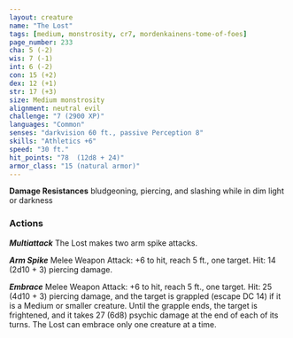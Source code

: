 ```yaml
---
layout: creature
name: "The Lost"
tags: [medium, monstrosity, cr7, mordenkainens-tome-of-foes]
page_number: 233
cha: 5 (-2)
wis: 7 (-1)
int: 6 (-2)
con: 15 (+2)
dex: 12 (+1)
str: 17 (+3)
size: Medium monstrosity
alignment: neutral evil
challenge: "7 (2900 XP)"
languages: "Common"
senses: "darkvision 60 ft., passive Perception 8"
skills: "Athletics +6"
speed: "30 ft."
hit_points: "78  (12d8 + 24)"
armor_class: "15 (natural armor)"
---
```


**Damage Resistances** bludgeoning, piercing, and slashing while in dim light or darkness

### Actions

***Multiattack*** The Lost makes two arm spike attacks.

***Arm Spike*** Melee Weapon Attack: +6 to hit, reach 5 ft., one target. Hit: 14 (2d10 + 3) piercing damage.

***Embrace*** Melee Weapon Attack: +6 to hit, reach 5 ft., one target. Hit: 25 (4d10 + 3) piercing damage, and the target is grappled (escape DC 14) if it is a Medium or smaller creature. Until the grapple ends, the target is frightened, and it takes 27 (6d8) psychic damage at the end of each of its turns. The Lost can embrace only one creature at a time.